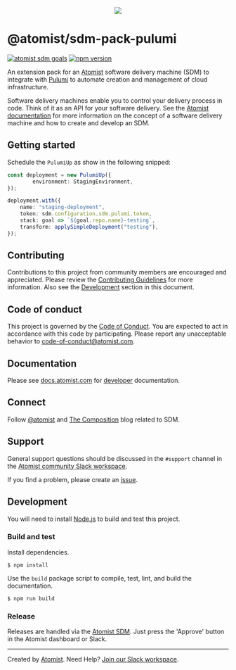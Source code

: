 <p align="center">
  <img src="https://images.atomist.com/sdm/SDM-Logo-Dark.png">
</p>

# @atomist/sdm-pack-pulumi

[![atomist sdm goals](http://badge.atomist.com/T29E48P34/atomist/sdm-pack-pulumi/f5958b6e-b785-40c7-839d-52fb87c75351)](https://app.atomist.com/workspace/T29E48P34)
[![npm version](https://img.shields.io/npm/v/@atomist/sdm-pack-pulumi.svg)](https://www.npmjs.com/package/@atomist/sdm-pack-pulumi)

An extension pack for an [Atomist][atomist] software delivery machine (SDM) to
integrate with [Pulumi][pulumi] to automate creation and management of cloud infrastructure.

Software delivery machines enable you to control your delivery process
in code.  Think of it as an API for your software delivery.  See the
[Atomist documentation][atomist-doc] for more information on the
concept of a software delivery machine and how to create and develop
an SDM.

[atomist-doc]: https://docs.atomist.com/ (Atomist Documentation)
[pulumi]: https://pulumi.com (Pulumi)

## Getting started

Schedule the `PulumiUp` as show in the following snipped:

```typescript
const deployment = new PulumiUp({
        environment: StagingEnvironment,
});

deployment.with({
    name: "staging-deployment",
    token: sdm.configuration.sdm.pulumi.token,
    stack: goal => `${goal.repo.name}-testing`,
    transform: applySimpleDeployment("testing"),
});
```

## Contributing

Contributions to this project from community members are encouraged
and appreciated. Please review the [Contributing
Guidelines](CONTRIBUTING.md) for more information. Also see the
[Development](#development) section in this document.

## Code of conduct

This project is governed by the [Code of
Conduct](CODE_OF_CONDUCT.md). You are expected to act in accordance
with this code by participating. Please report any unacceptable
behavior to code-of-conduct@atomist.com.

## Documentation

Please see [docs.atomist.com][atomist-doc] for
[developer][atomist-doc-sdm] documentation.

[atomist-doc-sdm]: https://docs.atomist.com/developer/sdm/ (Atomist Documentation - SDM Developer)

## Connect

Follow [@atomist][atomist-twitter] and [The Composition][atomist-blog]
blog related to SDM.

[atomist-twitter]: https://twitter.com/atomist (Atomist on Twitter)
[atomist-blog]: https://the-composition.com/ (The Composition - The Official Atomist Blog)

## Support

General support questions should be discussed in the `#support`
channel in the [Atomist community Slack workspace][slack].

If you find a problem, please create an [issue][].

[issue]: https://github.com/atomist/sdm-pack-pulumi/issues

## Development

You will need to install [Node.js][node] to build and test this
project.

[node]: https://nodejs.org/ (Node.js)

### Build and test

Install dependencies.

```
$ npm install
```

Use the `build` package script to compile, test, lint, and build the
documentation.

```
$ npm run build
```

### Release

Releases are handled via the [Atomist SDM][atomist-sdm].  Just press
the 'Approve' button in the Atomist dashboard or Slack.

[atomist-sdm]: https://github.com/atomist/atomist-sdm (Atomist Software Delivery Machine)

---

Created by [Atomist][atomist].
Need Help?  [Join our Slack workspace][slack].

[atomist]: https://atomist.com/ (Atomist - How Teams Deliver Software)
[slack]: https://join.atomist.com/ (Atomist Community Slack)
 
